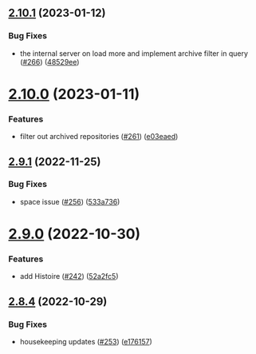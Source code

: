 ## [2.10.1](https://github.com/EddieHubCommunity/good-first-issue-finder/compare/v2.10.0...v2.10.1) (2023-01-12)


### Bug Fixes

* the internal server on load more and implement archive filter in query ([#266](https://github.com/EddieHubCommunity/good-first-issue-finder/issues/266)) ([48529ee](https://github.com/EddieHubCommunity/good-first-issue-finder/commit/48529ee3058fbdd3114b6ca716308c0236859652))



# [2.10.0](https://github.com/EddieHubCommunity/good-first-issue-finder/compare/v2.9.1...v2.10.0) (2023-01-11)


### Features

* filter out archived repositories ([#261](https://github.com/EddieHubCommunity/good-first-issue-finder/issues/261)) ([e03eaed](https://github.com/EddieHubCommunity/good-first-issue-finder/commit/e03eaedd52eb1c83280bf81e9145b0da00767163))



## [2.9.1](https://github.com/EddieHubCommunity/good-first-issue-finder/compare/v2.9.0...v2.9.1) (2022-11-25)


### Bug Fixes

* space issue ([#256](https://github.com/EddieHubCommunity/good-first-issue-finder/issues/256)) ([533a736](https://github.com/EddieHubCommunity/good-first-issue-finder/commit/533a73671b32bba50a673a16e336e1c645d92cf0))



# [2.9.0](https://github.com/EddieHubCommunity/good-first-issue-finder/compare/v2.8.4...v2.9.0) (2022-10-30)


### Features

* add Histoire ([#242](https://github.com/EddieHubCommunity/good-first-issue-finder/issues/242)) ([52a2fc5](https://github.com/EddieHubCommunity/good-first-issue-finder/commit/52a2fc501acce5d5bf97e22e5faef35e5fe4cffa))



## [2.8.4](https://github.com/EddieHubCommunity/good-first-issue-finder/compare/v2.8.3...v2.8.4) (2022-10-29)


### Bug Fixes

* housekeeping updates ([#253](https://github.com/EddieHubCommunity/good-first-issue-finder/issues/253)) ([e176157](https://github.com/EddieHubCommunity/good-first-issue-finder/commit/e17615716686b27bb14fe8ae15065690beec5948))



